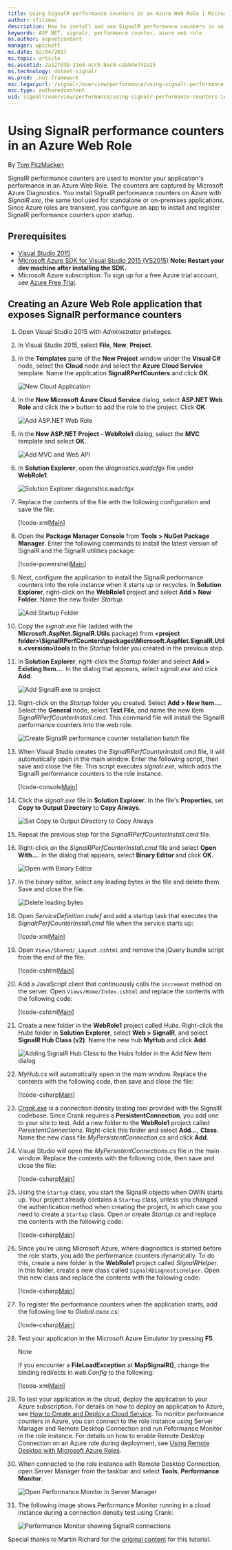 ```yaml
---
title: Using SignalR performance counters in an Azure Web Role | Microsoft Docs
author: tfitzmac
description: How to install and use SignalR performance counters in an Azure Web Role.
keywords: ASP.NET, signalr, performance counter, azure web role
ms.author: aspnetcontent
manager: wpickett
ms.date: 02/04/2017
ms.topic: article
ms.assetid: 2a127d3b-21ed-4cc9-bec0-cdab4e742a25
ms.technology: dotnet-signalr
ms.prod: .net-framework
msc.legacyurl: /signalr/overview/performance/using-signalr-performance-counters-in-an-azure-web-role
msc.type: authoredcontent
uid: signalr/overview/performance/using-signalr-performance-counters-in-an-azure-web-role
---
```


# Using SignalR performance counters in an Azure Web Role

By [Tom FitzMacken](https://github.com/tfitzmac)

SignalR performance counters are used to monitor your application's performance in an Azure Web Role. The counters are captured by Microsoft Azure Diagnostics. You install SignalR performance counters on Azure with *SignalR.exe*, the same tool used for standalone or on-premises applications. Since Azure roles are transient, you configure an app to install and register SignalR performance counters upon startup.

## Prerequisites

* [Visual Studio 2015](https://www.visualstudio.com/vs/visual-studio-express/)
* [Microsoft Azure SDK for Visual Studio 2015 (VS2015)](https://azure.microsoft.com/en-us/downloads/) **Note: Restart your dev machine after installing the SDK.**
* Microsoft Azure subscription: To sign up for a free Azure trial account, see [Azure Free Trial](https://azure.microsoft.com/free/).

## Creating an Azure Web Role application that exposes SignalR performance counters

1. Open Visual Studio 2015 with *Administrator* privileges.

2. In Visual Studio 2015, select **File**, **New**, **Project**.

3. In the **Templates** pane of the **New Project** window under the **Visual C#** node, select the **Cloud** node and select the **Azure Cloud Service** template. Name the application **SignalRPerfCounters** and click **OK**.

   ![New Cloud Application](using-signalr-performance-counters-in-an-azure-web-role/_static/image1.png)
    
4. In the **New Microsoft Azure Cloud Service** dialog, select **ASP.NET Web Role** and click the **&gt;** button to add the role to the project. Click **OK**.

   ![Add ASP.NET Web Role](using-signalr-performance-counters-in-an-azure-web-role/_static/image2.png)
    
5. In the **New ASP.NET Project - WebRole1** dialog, select the **MVC** template and select **OK**.

   ![Add MVC and Web API](using-signalr-performance-counters-in-an-azure-web-role/_static/image3.png)
    
6. In **Solution Explorer**, open the *diagnostics.wadcfgx* file under **WebRole1**.

   ![Solution Explorer diagnostics.wadcfgx](using-signalr-performance-counters-in-an-azure-web-role/_static/image4.png)
    
7. Replace the contents of the file with the following configuration and save the file:

   [!code-xml[Main](using-signalr-performance-counters-in-an-azure-web-role/samples/sample1.xml)]
    
8. Open the **Package Manager Console** from **Tools &gt; NuGet Package Manager**. Enter the following commands to install the latest version of SignalR and the SignalR utilities package:

   [!code-powershell[Main](using-signalr-performance-counters-in-an-azure-web-role/samples/sample2.ps1)]
    
9. Next, configure the application to install the SignalR performance counters into the role instance when it starts up or recycles. In **Solution Explorer**, right-click on the **WebRole1** project and select **Add &gt; New Folder**. Name the new folder *Startup*.

   ![Add Startup Folder](using-signalr-performance-counters-in-an-azure-web-role/_static/image5.png)
    
10. Copy the *signalr.exe* file (added with the **Microsoft.AspNet.SignalR.Utils** package) from **&lt;project folder&gt;\SignalRPerfCounters\packages\Microsoft.AspNet.SignalR.Utils.&lt;version&gt;\tools** to the *Startup* folder you created in the previous step.

11. In **Solution Explorer**, right-click the *Startup* folder and select **Add &gt; Existing Item...**. In the dialog that appears, select *signalr.exe* and click **Add**.

    ![Add SignalR.exe to project](using-signalr-performance-counters-in-an-azure-web-role/_static/image6.png)
    
12. Right-click on the *Startup* folder you created. Select **Add &gt; New Item...**. Select the **General** node, select **Text File**, and name the new item *SignalRPerfCounterInstall.cmd*. This command file will install the SignalR performance counters into the web role.

    ![Create SignalR performance counter installation batch file](using-signalr-performance-counters-in-an-azure-web-role/_static/image7.png)
     
13. When Visual Studio creates the *SignalRPerfCounterInstall.cmd* file, it will automatically open in the main window. Enter the following script, then save and close the file. This script executes *signalr.exe*, which adds the SignalR performance counters to the role instance.

    [!code-console[Main](using-signalr-performance-counters-in-an-azure-web-role/samples/sample3.cmd)]
    
14. Click the *signalr.exe* file in **Solution Explorer**. In the file's **Properties**, set **Copy to Output Directory** to **Copy Always**.

    ![Set Copy to Output Directory to Copy Always](using-signalr-performance-counters-in-an-azure-web-role/_static/image8.png)
    
15. Repeat the previous step for the *SignalRPerfCounterInstall.cmd* file.

    
16. Right-click on the *SignalRPerfCounterInstall.cmd* file and select **Open With...**. In the dialog that appears, select **Binary Editor** and click **OK**.

    ![Open with Binary Editor](using-signalr-performance-counters-in-an-azure-web-role/_static/image9.png)
    
17. In the binary editor, select any leading bytes in the file and delete them. Save and close the file.

    ![Delete leading bytes](using-signalr-performance-counters-in-an-azure-web-role/_static/image10.png)
    
18. Open *ServiceDefinition.csdef* and add a startup task that executes the *SignalrPerfCounterInstall.cmd* file when the service starts up:

    [!code-xml[Main](using-signalr-performance-counters-in-an-azure-web-role/samples/sample4.xml?highlight=4-7)]
    
19. Open `Views/Shared/_Layout.cshtml` and remove the jQuery bundle script from the end of the file.

    [!code-cshtml[Main](using-signalr-performance-counters-in-an-azure-web-role/samples/sample5.cshtml&highlight=9)]
    
20. Add a JavaScript client that continuously calls the `increment` method on the server. Open `Views/Home/Index.cshtml` and replace the contents with the following code:

    [!code-cshtml[Main](using-signalr-performance-counters-in-an-azure-web-role/samples/sample6.cshtml)]
    
21. Create a new folder in the **WebRole1** project called *Hubs*. Right-click the *Hubs* folder in **Solution Explorer**, select **Web &gt; SignalR**, and select **SignalR Hub Class (v2)**. Name the new hub **MyHub** and click **Add**.

    ![Adding SignalR Hub Class to the Hubs folder in the Add New Item dialog](using-signalr-performance-counters-in-an-azure-web-role/_static/image13.png)

22. *MyHub.cs* will automatically open in the main window. Replace the contents with the following code, then save and close the file:

    [!code-csharp[Main](using-signalr-performance-counters-in-an-azure-web-role/samples/sample7.cs)]
    
23. *[Crank.exe](signalr-connection-density-testing-with-crank.md)* is a connection density testing tool provided with the SignalR codebase. Since Crank requires a **PersistentConnection**, you add one to your site to test. Add a new folder to the **WebRole1** project called *PersistentConnections*. Right-click this folder and select **Add...**, **Class**. Name the new class file *MyPersistentConnection.cs* and click **Add**.

24. Visual Studio will open the *MyPersistentConnections.cs* file in the main window. Replace the contents with the following code, then save and close the file:

    [!code-csharp[Main](using-signalr-performance-counters-in-an-azure-web-role/samples/sample8.cs)]
    
25. Using the `Startup` class, you start the SignalR objects when OWIN starts up. Your project already contains a `Startup` class, unless you changed the authentication method when creating the project, in which case you need to create a `Startup` class. Open or create *Startup.cs* and replace the contents with the following code:

    [!code-csharp[Main](using-signalr-performance-counters-in-an-azure-web-role/samples/sample9.cs)]
    
26. Since you're using Microsoft Azure, where diagnostics is started before the role starts, you add the performance counters dynamically. To do this, create a new folder in the **WebRole1** project called *SignalRHelper*. In this folder, create a new class called `SignalRDiagnosticHelper`. Open this new class and replace the contents with the following code:

    [!code-csharp[Main](using-signalr-performance-counters-in-an-azure-web-role/samples/sample10.cs)]
    
27. To register the performance counters when the application starts, add the following line to *Global.asax.cs*:

    [!code-csharp[Main](using-signalr-performance-counters-in-an-azure-web-role/samples/sample11.cs?highlight=11)]
    
28. Test your application in the Microsoft Azure Emulator by pressing **F5**.

    > [!NOTE]
    > If you encounter a **FileLoadException** at **MapSignalR()**, change the binding redirects in *web.Config* to the following:

    [!code-xml[Main](using-signalr-performance-counters-in-an-azure-web-role/samples/sample12.xml?highlight=3,7)]
    
29. To test your application in the cloud, deploy the application to your Azure subscription. For details on how to deploy an application to Azure, see [How to Create and Deploy a Cloud Service](https://www.windowsazure.com/documentation/articles/cloud-services-how-to-create-deploy/). To monitor performance counters in Azure, you can connect to the role instance using Server Manager and Remote Desktop Connection and run Peformance Monitor in the role instance. For details on how to enable Remote Desktop Connection on an Azure role during deployment, see [Using Remote Desktop with Microsoft Azure Roles](https://msdn.microsoft.com/library/windowsazure/gg443832.aspx).

30. When connected to the role instance with Remote Desktop Connection, open Server Manager from the taskbar and select **Tools**, **Performance Monitor**.

    ![Open Performance Monitor in Server Manager](using-signalr-performance-counters-in-an-azure-web-role/_static/image11.png)
    
31. The following image shows Performance Monitor running in a cloud instance during a connection density test using Crank:

    ![Performance Monitor showing SignalR connections](using-signalr-performance-counters-in-an-azure-web-role/_static/image12.png)

Special thanks to Martin Richard for the [original content](https://blogs.msdn.com/b/mgrichard/archive/2014/01/21/capturing-signalr-2-0-performance-counters-in-azure-using-windows-azure-diagnostics-wad.aspx) for this tutorial.
